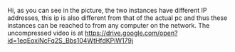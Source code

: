 Hi, as you can see in the picture, the two instances have different IP addresses, this ip is also different from that of the actual pc and thus these instances can be reached to from any computer on the network. The uncompressed video is at https://drive.google.com/open?id=1eqEoxiNcFq2S_Bbs104WtHfdKPiW179j